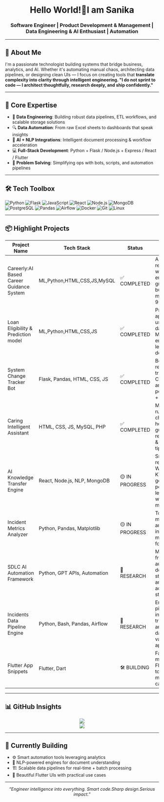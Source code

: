 <h1 align="center">Hello World!👋I am Sanika</h1>
<h3 align="center">Software Engineer | Product Development & Management | Data Engineering & AI Enthusiast | Automation</h3>

---

## 🚀 About Me

I'm a passionate technologist building systems that bridge business, analytics, and AI. Whether it's automating manual chaos, architecting data pipelines, or designing clean UIs — I focus on creating tools that **translate complexity into clarity through intelligent engineering. "I do not sprint to code — I architect thoughtfully, research deeply, and ship confidently."**

---

## 💼 Core Expertise

- 🧪 **Data Engineering**: Building robust data pipelines, ETL workflows, and scalable storage solutions
- 🔍 **Data Automation**: From raw Excel sheets to dashboards that speak insights
- 🤖 **AI + NLP Integrations**: Intelligent document processing & workflow acceleration
- 💻 **Full-Stack Development**: Python + Flask / Node.js + Express / React / Flutter
- 🎯 **Problem Solving**: Simplifying ops with bots, scripts, and automation pipelines

---

## 🛠️ Tech Toolbox

![Python](https://img.shields.io/badge/-Python-000?style=flat&logo=python)
![Flask](https://img.shields.io/badge/-Flask-000?style=flat&logo=flask)
![JavaScript](https://img.shields.io/badge/-JavaScript-000?style=flat&logo=javascript)
![React](https://img.shields.io/badge/-React-000?style=flat&logo=react)
![Node.js](https://img.shields.io/badge/-Node.js-000?style=flat&logo=node.js)
![MongoDB](https://img.shields.io/badge/-MongoDB-000?style=flat&logo=mongodb)
![PostgreSQL](https://img.shields.io/badge/-PostgreSQL-000?style=flat&logo=postgresql)
![Pandas](https://img.shields.io/badge/-Pandas-000?style=flat&logo=pandas)
![Airflow](https://img.shields.io/badge/-Apache%20Airflow-000?style=flat&logo=apache-airflow)
![Docker](https://img.shields.io/badge/-Docker-000?style=flat&logo=docker)
![Git](https://img.shields.io/badge/-Git-000?style=flat&logo=git)
![Linux](https://img.shields.io/badge/-Linux-000?style=flat&logo=linux)

---

## 📦 Highlight Projects

| Project Name                             | Tech Stack                     | Status         | Notes                                                                                                            |
|------------------------------------------|--------------------------------|----------------|------------------------------------------------------------------------------------------------------------------|
| Careerly:AI Based Career Guidance System | ML,Python,HTML,CSS,JS,MySQL    | ✅ COMPLETED   | AI-driven career recommendation website for engineering graduates, building KNN ML model with over 95% accuracy.
| Loan Eligibility & Prediction model      | ML,Python,HTML,CSS,JS          | ✅ COMPLETED   | Predicts loan approval chances using applicant data via trained ML model, ensuring faster lending decisions.
| System Change Tracker Bot                | Flask, Pandas, HTML, CSS, JS   | ✅ COMPLETED   | Bot that simplifies release/change tracking using CRQ numbers and timelines, powered by Flask + Pandas.|
| Caring Intelligent Assistant             | HTML, CSS, JS, MySQL, PHP      | ✅ COMPLETED   | Menu-driven, rule-based chatbot offering health guidance,diet recommendations & quick health tips.|
| AI Knowledge Transfer Engine             | React, Node.js, NLP, MongoDB   | 🟡 IN PROGRESS | Smart engine that reads Word/PPT/Excel KT docs and generates personalized learning paths with quizzes and modules.|
| Incident Metrics Analyzer                | Python, Pandas, Matplotlib     | 🟡 IN PROGRESS | Tool that reads monthly ops data and transforms it into interactive metrics & graphs for insights.|
| SDLC AI Automation Framework             | Python, GPT APIs, Automation   | 🧠 RESEARCH    | Modular AI framework that automates documentation, status reporting, and compliance across SDLC stages.|
| Incidents Data Pipeline Engine           | Python, Bash, Pandas, Airflow  | 🧠 RESEARCH    | End-to-end pipeline setup for ingesting, transforming, and analyzing INC data across various banking apps.|
| Flutter App Snippets                     | Flutter, Dart                  | 🛠️ BUILDING    | Fast, elegant mini-projects in Flutter designed to show practical mobile capabilities.|


---

## 📊 GitHub Insights

<p align="center">
  <img src="https://github-readme-stats.vercel.app/api?username=sanikass&show_icons=true&theme=radical" />
  <br />
  <img src="https://github-readme-stats.vercel.app/api/top-langs/?username=sanikass&layout=compact&theme=radical" />
</p>

---

## 🌱 Currently Building

- ⚙️ Smart automation tools leveraging analytics  
- 🧠 NLP-powered engines for document understanding  
- 🏗️ Scalable data pipelines for real-time + batch processing  
- 📱 Beautiful Flutter UIs with practical use cases  
  
---

<p align="center"><i>“Engineer intelligence into everything. Smart code.Sharp design.Serious impact.”</i></p>
